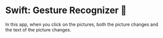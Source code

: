 # Swift: Gesture Recognizer 👀

In this app, when you click on the pictures, both the picture changes and the text of the picture changes.
